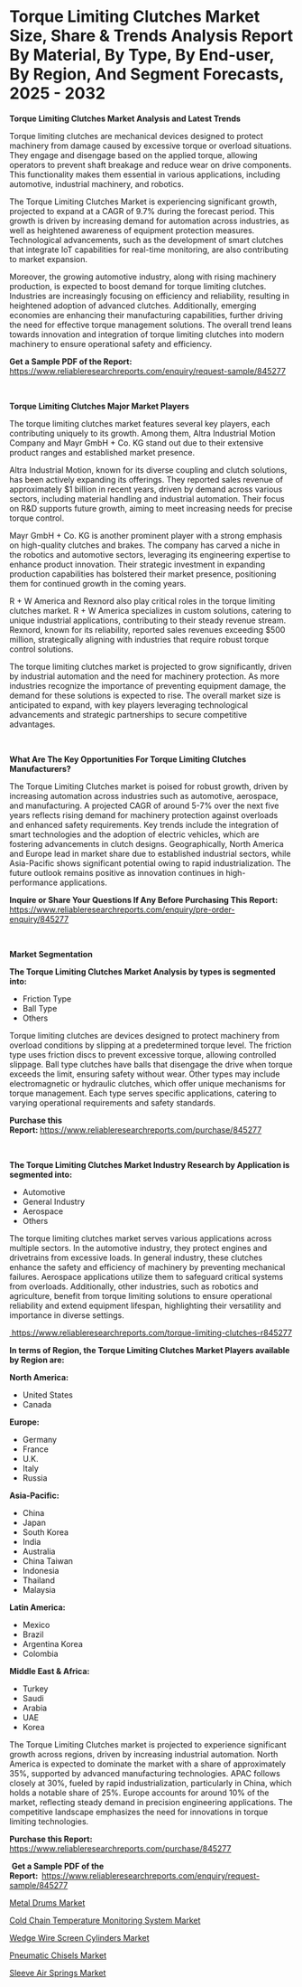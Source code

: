 <p><h1>Torque Limiting Clutches Market Size, Share & Trends Analysis Report By Material, By Type, By End-user, By Region, And Segment Forecasts, 2025 - 2032</h1></p><p><strong>Torque Limiting Clutches Market Analysis and Latest Trends</strong></p>
<p><p>Torque limiting clutches are mechanical devices designed to protect machinery from damage caused by excessive torque or overload situations. They engage and disengage based on the applied torque, allowing operators to prevent shaft breakage and reduce wear on drive components. This functionality makes them essential in various applications, including automotive, industrial machinery, and robotics.</p><p>The Torque Limiting Clutches Market is experiencing significant growth, projected to expand at a CAGR of 9.7% during the forecast period. This growth is driven by increasing demand for automation across industries, as well as heightened awareness of equipment protection measures. Technological advancements, such as the development of smart clutches that integrate IoT capabilities for real-time monitoring, are also contributing to market expansion.</p><p>Moreover, the growing automotive industry, along with rising machinery production, is expected to boost demand for torque limiting clutches. Industries are increasingly focusing on efficiency and reliability, resulting in heightened adoption of advanced clutches. Additionally, emerging economies are enhancing their manufacturing capabilities, further driving the need for effective torque management solutions. The overall trend leans towards innovation and integration of torque limiting clutches into modern machinery to ensure operational safety and efficiency.</p></p>
<p><strong>Get a Sample PDF of the Report:&nbsp;</strong> <a href="https://www.reliableresearchreports.com/enquiry/request-sample/845277?utm_campaign=116&utm_medium=2&utm_source=Github&utm_content=ia&utm_term=17022025&utm_id=torque-limiting-clutches">https://www.reliableresearchreports.com/enquiry/request-sample/845277</a></p>
<p>&nbsp;</p>
<p><strong>Torque Limiting Clutches Major Market Players</strong></p>
<p><p>The torque limiting clutches market features several key players, each contributing uniquely to its growth. Among them, Altra Industrial Motion Company and Mayr GmbH + Co. KG stand out due to their extensive product ranges and established market presence. </p><p>Altra Industrial Motion, known for its diverse coupling and clutch solutions, has been actively expanding its offerings. They reported sales revenue of approximately $1 billion in recent years, driven by demand across various sectors, including material handling and industrial automation. Their focus on R&D supports future growth, aiming to meet increasing needs for precise torque control.</p><p>Mayr GmbH + Co. KG is another prominent player with a strong emphasis on high-quality clutches and brakes. The company has carved a niche in the robotics and automotive sectors, leveraging its engineering expertise to enhance product innovation. Their strategic investment in expanding production capabilities has bolstered their market presence, positioning them for continued growth in the coming years.</p><p>R + W America and Rexnord also play critical roles in the torque limiting clutches market. R + W America specializes in custom solutions, catering to unique industrial applications, contributing to their steady revenue stream. Rexnord, known for its reliability, reported sales revenues exceeding $500 million, strategically aligning with industries that require robust torque control solutions.</p><p>The torque limiting clutches market is projected to grow significantly, driven by industrial automation and the need for machinery protection. As more industries recognize the importance of preventing equipment damage, the demand for these solutions is expected to rise. The overall market size is anticipated to expand, with key players leveraging technological advancements and strategic partnerships to secure competitive advantages.</p></p>
<p>&nbsp;</p>
<p><strong>What Are The Key Opportunities For Torque Limiting Clutches Manufacturers?</strong></p>
<p><p>The Torque Limiting Clutches market is poised for robust growth, driven by increasing automation across industries such as automotive, aerospace, and manufacturing. A projected CAGR of around 5-7% over the next five years reflects rising demand for machinery protection against overloads and enhanced safety requirements. Key trends include the integration of smart technologies and the adoption of electric vehicles, which are fostering advancements in clutch designs. Geographically, North America and Europe lead in market share due to established industrial sectors, while Asia-Pacific shows significant potential owing to rapid industrialization. The future outlook remains positive as innovation continues in high-performance applications.</p></p>
<p><strong>Inquire or Share Your Questions If Any Before Purchasing This Report:</strong> <a href="https://www.reliableresearchreports.com/enquiry/pre-order-enquiry/845277?utm_campaign=116&utm_medium=2&utm_source=Github&utm_content=ia&utm_term=17022025&utm_id=torque-limiting-clutches">https://www.reliableresearchreports.com/enquiry/pre-order-enquiry/845277</a></p>
<p>&nbsp;</p>
<p><strong>Market Segmentation</strong></p>
<p><strong>The Torque Limiting Clutches Market Analysis by types is segmented into:</strong></p>
<p><ul><li>Friction Type</li><li>Ball Type</li><li>Others</li></ul></p>
<p><p>Torque limiting clutches are devices designed to protect machinery from overload conditions by slipping at a predetermined torque level. The friction type uses friction discs to prevent excessive torque, allowing controlled slippage. Ball type clutches have balls that disengage the drive when torque exceeds the limit, ensuring safety without wear. Other types may include electromagnetic or hydraulic clutches, which offer unique mechanisms for torque management. Each type serves specific applications, catering to varying operational requirements and safety standards.</p></p>
<p><strong>Purchase this Report:&nbsp;</strong><a href="https://www.reliableresearchreports.com/purchase/845277?utm_campaign=116&utm_medium=2&utm_source=Github&utm_content=ia&utm_term=17022025&utm_id=torque-limiting-clutches">https://www.reliableresearchreports.com/purchase/845277</a></p>
<p>&nbsp;</p>
<p><strong>The Torque Limiting Clutches Market Industry Research by Application is segmented into:</strong></p>
<p><ul><li>Automotive</li><li>General Industry</li><li>Aerospace</li><li>Others</li></ul></p>
<p><p>The torque limiting clutches market serves various applications across multiple sectors. In the automotive industry, they protect engines and drivetrains from excessive loads. In general industry, these clutches enhance the safety and efficiency of machinery by preventing mechanical failures. Aerospace applications utilize them to safeguard critical systems from overloads. Additionally, other industries, such as robotics and agriculture, benefit from torque limiting solutions to ensure operational reliability and extend equipment lifespan, highlighting their versatility and importance in diverse settings.</p></p>
<p><a href="https://www.reliableresearchreports.com/torque-limiting-clutches-r845277?utm_campaign=116&utm_medium=2&utm_source=Github&utm_content=ia&utm_term=17022025&utm_id=torque-limiting-clutches">&nbsp;https://www.reliableresearchreports.com/torque-limiting-clutches-r845277</a></p>
<p><strong>In terms of Region, the Torque Limiting Clutches Market Players available by Region are:</strong></p>
<p>
    <p> <strong> North America: </strong>
        <ul>
            <li>United States</li>
            <li>Canada</li>
        </ul>
        </p> 
    <p> <strong> Europe: </strong>
        <ul>
            <li>Germany</li>
            <li>France</li>
            <li>U.K.</li>
            <li>Italy</li>
            <li>Russia</li>
        </ul>
        </p> 
    <p> <strong> Asia-Pacific: </strong>
        <ul>
            <li>China</li>
            <li>Japan</li>
            <li>South Korea</li>
            <li>India</li>
            <li>Australia</li>
            <li>China Taiwan</li>
            <li>Indonesia</li>
            <li>Thailand</li>
            <li>Malaysia</li>
        </ul>
        </p> 
    <p> <strong> Latin America: </strong>
        <ul>
            <li>Mexico</li>
            <li>Brazil</li>
            <li>Argentina Korea</li>
            <li>Colombia</li>
        </ul>
        </p> 
    <p> <strong> Middle East & Africa: </strong>
        <ul>
            <li>Turkey</li>
            <li>Saudi</li>
            <li>Arabia</li>
            <li>UAE</li>
            <li>Korea</li>
        </ul>
    </p>
    </p>
<p><p>The Torque Limiting Clutches market is projected to experience significant growth across regions, driven by increasing industrial automation. North America is expected to dominate the market with a share of approximately 35%, supported by advanced manufacturing technologies. APAC follows closely at 30%, fueled by rapid industrialization, particularly in China, which holds a notable share of 25%. Europe accounts for around 10% of the market, reflecting steady demand in precision engineering applications. The competitive landscape emphasizes the need for innovations in torque limiting technologies.</p></p>
<p><strong>Purchase this Report: </strong><a href="https://www.reliableresearchreports.com/purchase/845277?utm_campaign=116&utm_medium=2&utm_source=Github&utm_content=ia&utm_term=17022025&utm_id=torque-limiting-clutches">https://www.reliableresearchreports.com/purchase/845277</a></p>
<p>&nbsp;<strong>Get a Sample PDF of the Report:&nbsp;&nbsp;</strong><a href="https://www.reliableresearchreports.com/enquiry/request-sample/845277?utm_campaign=116&utm_medium=2&utm_source=Github&utm_content=ia&utm_term=17022025&utm_id=torque-limiting-clutches">https://www.reliableresearchreports.com/enquiry/request-sample/845277</a></p>
<p><strong></strong></p>
<p><p><a href="https://github.com/nathaliehurles7142/Market-Research-Report-List-1/blob/main/metal-drums-market.md?utm_campaign=116&utm_medium=2&utm_source=Github&utm_content=ia&utm_term=17022025&utm_id=torque-limiting-clutches">Metal Drums Market</a></p><p><a href="https://github.com/ElviraLeka1962/Market-Research-Report-List-1/blob/main/cold-chain-temperature-monitoring-system-market.md?utm_campaign=116&utm_medium=2&utm_source=Github&utm_content=ia&utm_term=17022025&utm_id=torque-limiting-clutches">Cold Chain Temperature Monitoring System Market</a></p><p><a href="https://github.com/kimberjam0i/Market-Research-Report-List-1/blob/main/wedge-wire-screen-cylinders-market.md?utm_campaign=116&utm_medium=2&utm_source=Github&utm_content=ia&utm_term=17022025&utm_id=torque-limiting-clutches">Wedge Wire Screen Cylinders Market</a></p><p><a href="https://github.com/rosalinebhakta48/Market-Research-Report-List-1/blob/main/pneumatic-chisels-market.md?utm_campaign=116&utm_medium=2&utm_source=Github&utm_content=ia&utm_term=17022025&utm_id=torque-limiting-clutches">Pneumatic Chisels Market</a></p><p><a href="https://github.com/darenph8er/Market-Research-Report-List-1/blob/main/sleeve-air-springs-market.md?utm_campaign=116&utm_medium=2&utm_source=Github&utm_content=ia&utm_term=17022025&utm_id=torque-limiting-clutches">Sleeve Air Springs Market</a></p></p>